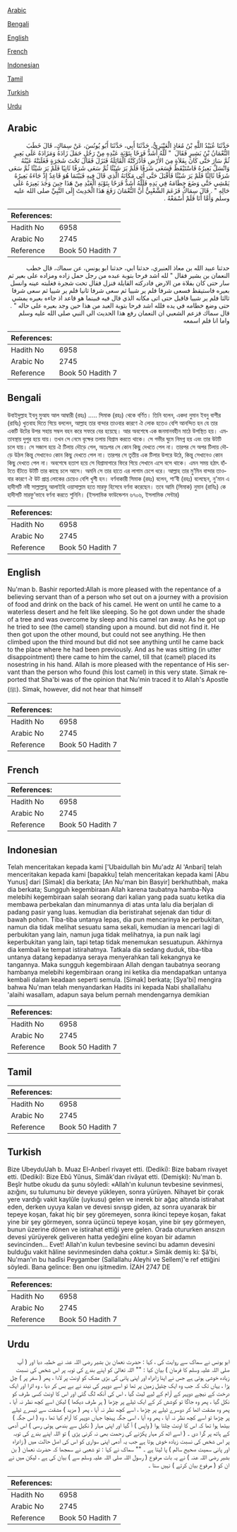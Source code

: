 [Arabic](#arabic)

[Bengali](#bengali)

[English](#english)

[French](#french)

[Indonesian](#indonesian)

[Tamil](#tamil)

[Turkish](#turkish)

[Urdu](#urdu)

## Arabic


<div dir="rtl" lang="ar" style={{fontSize:'larger',backgroundColor:'#f8f9fa',padding:20}}>
حَدَّثَنَا عُبَيْدُ اللَّهِ بْنُ مُعَاذٍ الْعَنْبَرِيُّ، حَدَّثَنَا أَبِي، حَدَّثَنَا أَبُو يُونُسَ، عَنْ سِمَاكٍ، قَالَ خَطَبَ النُّعْمَانُ بْنُ بَشِيرٍ فَقَالَ ‏ "‏ لَلَّهُ أَشَدُّ فَرَحًا بِتَوْبَةِ عَبْدِهِ مِنْ رَجُلٍ حَمَلَ زَادَهُ وَمَزَادَهُ عَلَى بَعِيرٍ ثُمَّ سَارَ حَتَّى كَانَ بِفَلاَةٍ مِنَ الأَرْضِ فَأَدْرَكَتْهُ الْقَائِلَةُ فَنَزَلَ فَقَالَ تَحْتَ شَجَرَةٍ فَغَلَبَتْهُ عَيْنُهُ وَانْسَلَّ بَعِيرُهُ فَاسْتَيْقَظَ فَسَعَى شَرَفًا فَلَمْ يَرَ شَيْئًا ثُمَّ سَعَى شَرَفًا ثَانِيًا فَلَمْ يَرَ شَيْئًا ثُمَّ سَعَى شَرَفًا ثَالِثًا فَلَمْ يَرَ شَيْئًا فَأَقْبَلَ حَتَّى أَتَى مَكَانَهُ الَّذِي قَالَ فِيهِ فَبَيْنَمَا هُوَ قَاعِدٌ إِذْ جَاءَهُ بَعِيرُهُ يَمْشِي حَتَّى وَضَعَ خِطَامَهُ فِي يَدِهِ فَلَلَّهُ أَشَدُّ فَرَحًا بِتَوْبَةِ الْعَبْدِ مِنْ هَذَا حِينَ وَجَدَ بَعِيرَهُ عَلَى حَالِهِ ‏"‏ ‏.‏ قَالَ سِمَاكٌ فَزَعَمَ الشَّعْبِيُّ أَنَّ النُّعْمَانَ رَفَعَ هَذَا الْحَدِيثَ إِلَى النَّبِيِّ صلى الله عليه وسلم وَأَمَّا أَنَا فَلَمْ أَسْمَعْهُ ‏.‏
</div>
<div style={{backgroundColor:'#f8f9fa',padding:20, marginBottom: 10}}><table> <thead> <tr> <th>References:</th> <th></th> </tr> </thead> <tbody><tr><td>Hadith No</td><td>6958</td></tr><tr><td>Arabic No</td><td>2745</td></tr><tr><td>Reference</td><td>Book 50 Hadith 7</td></tr></tbody></table></div>


<div dir="rtl" lang="ar" style={{fontSize:'larger',backgroundColor:'#f8f9fa',padding:20}}>
حدثنا عبيد الله بن معاذ العنبري، حدثنا ابي، حدثنا ابو يونس، عن سماك، قال خطب النعمان بن بشير فقال " لله اشد فرحا بتوبة عبده من رجل حمل زاده ومزاده على بعير ثم سار حتى كان بفلاة من الارض فادركته القايلة فنزل فقال تحت شجرة فغلبته عينه وانسل بعيره فاستيقظ فسعى شرفا فلم ير شييا ثم سعى شرفا ثانيا فلم ير شييا ثم سعى شرفا ثالثا فلم ير شييا فاقبل حتى اتى مكانه الذي قال فيه فبينما هو قاعد اذ جاءه بعيره يمشي حتى وضع خطامه في يده فلله اشد فرحا بتوبة العبد من هذا حين وجد بعيره على حاله " . قال سماك فزعم الشعبي ان النعمان رفع هذا الحديث الى النبي صلى الله عليه وسلم واما انا فلم اسمعه
</div>
<div style={{backgroundColor:'#f8f9fa',padding:20, marginBottom: 10}}><table> <thead> <tr> <th>References:</th> <th></th> </tr> </thead> <tbody><tr><td>Hadith No</td><td>6958</td></tr><tr><td>Arabic No</td><td>2745</td></tr><tr><td>Reference</td><td>Book 50 Hadith 7</td></tr></tbody></table></div>

## Bengali


<div dir="ltr" lang="bn" style={{fontSize:'larger',backgroundColor:'#f8f9fa',padding:20}}>
উবাইদুল্লাহ ইবনু মুআয আল আম্বারী (রহঃ) ..... সিমাক (রহঃ) থেকে বর্ণিত। তিনি বলেন, একদা নুমান ইবনু বাশীর (রাযিঃ) খুতবাহ দিতে গিয়ে বললেন, আল্লাহ তার বান্দার তাওবার কারণে ঐ লোক হতেও বেশি আনন্দিত হন যে তার একটি উটের উপর সহায় সম্বল বহন করে সফরে বের হয়েছে। আর অবশেষে এক জনমানবহীন মাঠে উপস্থিত হয়। এমতাবস্থায় দুপুর হয়ে যায়। তখন সে নেমে বৃক্ষের তলায় বিশ্রাম করতে থাকে। সে গভীর ঘুমে নিমগ্ন হয় এবং তার উটটি চলে যায়। সে সজাগ হয়ে ঐ টিলায় দৌড়ে গেল, অতঃপর সে কোন কিছু দেখতে পেল না। তারপর সে অপর টিলায় দৌড়ে উঠল কিন্তু সেখানেও কোন কিছু দেখতে পেল না। তারপর সে তৃতীয় এক টিলার উপরে উঠে, কিন্তু সেখানেও কোন কিছু দেখতে পেল না। অবশেষে হতাশ হয়ে সে বিশ্রামাগারে ফিরে গিয়ে সেখানে এসে বসে থাকে। এমন সময় হঠাৎ হাঁটতে হঁটতে উটটি তার কাছে চলে আসে। অমনি সে তার হাতে এর লাগাম চেপে ধরে। আল্লাহ তার মু’মিন বান্দার তাওবার কারণে ঐ উট প্রাপ্ত লোকের চেয়েও বেশি খুশী হন। বর্ণনাকারী সিমাক (রহঃ) বলেন, শা’বী (রহঃ) বলেছেন, নু'মান এ হাদীসটি নবী সাল্লাল্লাহু আলাইহি ওয়াসাল্লাম হতে মারফু হিসেবে বর্ণনা করেছেন। তবে আমি (সিমাক) নুমান (রাযিঃ) কে হাদীসটি মারফু’ভাবে বর্ণনা করতে শুনিনি। (ইসলামিক ফাউন্ডেশন ৬৭০৬, ইসলামিক সেন্টার)
</div>
<div style={{backgroundColor:'#f8f9fa',padding:20, marginBottom: 10}}><table> <thead> <tr> <th>References:</th> <th></th> </tr> </thead> <tbody><tr><td>Hadith No</td><td>6958</td></tr><tr><td>Arabic No</td><td>2745</td></tr><tr><td>Reference</td><td>Book 50 Hadith 7</td></tr></tbody></table></div>

## English


<div dir="ltr" lang="en" style={{fontSize:'larger',backgroundColor:'#f8f9fa',padding:20}}>
Nu'man b. Bashir reported:Allah is more pleased with the repentance of a believing servant than of a person who set out on a journey with a provision of food and drink on the back of his camel. He went on until he came to a waterless desert and he felt like sleeping. So he got down under the shade of a tree and was overcome by sleep and his camel ran away. As he got up he tried to see (the camel) standing upon a mound. but did not find it. He then got upon the other mound, but could not see anything. He then climbed upon the third mound but did not see anything until he came back to the place where he had been previously. And as he was sitting (in utter disappointment) there came to him the camel, till that (camel) placed its nosestring in his hand. Allah is more pleased with the repentance of His servant than the person who found (his lost camel) in this very state. Simak reported that Sha'bi was of the opinion that Nu'min traced it to Allah's Apostle (ﷺ). Simak, however, did not hear that himself
</div>
<div style={{backgroundColor:'#f8f9fa',padding:20, marginBottom: 10}}><table> <thead> <tr> <th>References:</th> <th></th> </tr> </thead> <tbody><tr><td>Hadith No</td><td>6958</td></tr><tr><td>Arabic No</td><td>2745</td></tr><tr><td>Reference</td><td>Book 50 Hadith 7</td></tr></tbody></table></div>

## French


<div dir="ltr" lang="fr" style={{fontSize:'larger',backgroundColor:'#f8f9fa',padding:20}}>

</div>
<div style={{backgroundColor:'#f8f9fa',padding:20, marginBottom: 10}}><table> <thead> <tr> <th>References:</th> <th></th> </tr> </thead> <tbody><tr><td>Hadith No</td><td>6958</td></tr><tr><td>Arabic No</td><td>2745</td></tr><tr><td>Reference</td><td>Book 50 Hadith 7</td></tr></tbody></table></div>

## Indonesian


<div dir="ltr" lang="id" style={{fontSize:'larger',backgroundColor:'#f8f9fa',padding:20}}>
Telah menceritakan kepada kami ['Ubaidullah bin Mu'adz Al 'Anbari] telah menceritakan kepada kami [bapakku] telah menceritakan kepada kami [Abu Yunus] dari [Simak] dia berkata; [An Nu'man bin Basyir] berkhuthbah, maka dia berkata; Sungguh kegembiraan Allah karena taubatnya hamba-Nya melebihi kegembiraan salah seorang dari kalian yang pada suatu ketika dia membawa perbekalan dan minumannya di atas unta lalu dia berjalan di padang pasir yang luas. kemudian dia beristirahat sejenak dan tidur di bawah pohon. Tiba-tiba untanya lepas, dia pun mencarinya ke perbukitan, namun dia tidak melihat sesuatu sama sekali, kemudian ia mencari lagi di perbukitan yang lain, namun juga tidak melihatnya, ia pun naik lagi keperbukitan yang lain, tapi tetap tidak menemukan sesuatupun. Akhirnya dia kembali ke tempat istirahatnya. Tatkala dia sedang duduk, tiba-tiba untanya datang kepadanya seraya menyerahkan tali kekangnya ke tangannya. Maka sungguh kegembiraan Allah dengan taubatnya seorang hambanya melebihi kegembiraan orang ini ketika dia mendapatkan untanya kembali dalam keadaan seperti semula. [Simak] berkata; [Sya'bi] mengira bahwa Nu'man telah menyandarkan Hadits ini kepada Nabi shallallahu 'alaihi wasallam, adapun saya belum pernah mendengarnya demikian
</div>
<div style={{backgroundColor:'#f8f9fa',padding:20, marginBottom: 10}}><table> <thead> <tr> <th>References:</th> <th></th> </tr> </thead> <tbody><tr><td>Hadith No</td><td>6958</td></tr><tr><td>Arabic No</td><td>2745</td></tr><tr><td>Reference</td><td>Book 50 Hadith 7</td></tr></tbody></table></div>

## Tamil


<div dir="ltr" lang="ta" style={{fontSize:'larger',backgroundColor:'#f8f9fa',padding:20}}>

</div>
<div style={{backgroundColor:'#f8f9fa',padding:20, marginBottom: 10}}><table> <thead> <tr> <th>References:</th> <th></th> </tr> </thead> <tbody><tr><td>Hadith No</td><td>6958</td></tr><tr><td>Arabic No</td><td>2745</td></tr><tr><td>Reference</td><td>Book 50 Hadith 7</td></tr></tbody></table></div>

## Turkish


<div dir="ltr" lang="tr" style={{fontSize:'larger',backgroundColor:'#f8f9fa',padding:20}}>
Bize UbeyduUah b. Muaz El-Anberî rivayet etti. (Dediki): Bize babam rivayet etti. (Dediki): Bize Ebû Yûnus, Simâk'dan rivâyat etti. (Demişki): Nu'man b. Beşîr hutbe okudu da şunu söyledi: «Allah'ın kulunun tevbesine sevinmesi, azığını, su tulumunu bir deveye yükleyen, sonra yürüyen. Nihayet bir çorak yere vardığı vakit kaylûle (uykusu) gelen ve inerek bir ağaç altında istirahat eden, derken uyuya kalan ve devesi sıvışıp giden, az sonra uyanarak bir tepeye koşan, fakat hiç bir şey göremeyen, sonra ikinci tepeye koşan, fakat yine bir şey görmeyen, sonra üçüncü tepeye koşan, yine bir şey görmeyen, bunun üzerine dönen ve istirahat ettiği yere gelen. Orada otururken ansızın devesi yürüyerek geliveren hatta yedeğini eline koyan bir adamın sevincinden... Evet! Allah'ın kulun tevbesine sevinci bu adamın devesini bulduğu vakit hâline sevinmesinden daha çoktur.» Simâk demiş ki: Şâ'bi, Nu'man'ın bu hadîsi Peygamber (Sallallahu Aleyhi ve Sellem)'e ref ettiğini söyledi. Bana gelince: Ben onu işitmedim. İZAH 2747 DE
</div>
<div style={{backgroundColor:'#f8f9fa',padding:20, marginBottom: 10}}><table> <thead> <tr> <th>References:</th> <th></th> </tr> </thead> <tbody><tr><td>Hadith No</td><td>6958</td></tr><tr><td>Arabic No</td><td>2745</td></tr><tr><td>Reference</td><td>Book 50 Hadith 7</td></tr></tbody></table></div>

## Urdu


<div dir="rtl" lang="ur" style={{fontSize:'larger',backgroundColor:'#f8f9fa',padding:20}}>
ابو یونس نے سماک سے روایت کی ، کہا : حضرت نعمان بن بشیر رضی اللہ عنہ نے خطبہ دیا اور ( آپ صلی اللہ علیہ وسلم کا فرمان ) بیان کیا : "" اللہ تعالیٰ کو اپنے بندے کی توبہ پر اس شخص کی نسبت زیادہ خوشی ہوتی ہے جس نے اپنا زادراہ اور اپنی پانی کی بڑی مشک کو اونٹ پر لادا ، پھر ( سفر پر ) چل پڑا ، یہاں تک کہ جب وہ ایک چٹیل زمین پر تھا تو اسے دوپہر کی نیند نے بے بس کر دیا ، وہ اترا اور ایک درخت کے نیچے دوپہر کے آرام کے لیے لیٹ گیا ، اس کی آنکھ لگ گئی اور اس کا اونٹ کسی طرف کو نکل گیا ، پھر وہ جاگا تو کوشش کر کے ایک ٹیلے پر چڑھا ( ہر طرف دیکھا ) لیکن اسے کچھ نظر نہ آیا ، پھر وہ مشقت اٹھا کر دوسرے ٹیلے پر چڑھا ، اسے کچھ نظر نہ آیا ، پھر ( مزید ) مشقت سے تیسرے ٹیلے پر چڑھا تو اسے کچھ نظر نہ آیا ، پھر وہ آیا ، اسی جگہ پہنچا جہاں دوپہر کا آرام کیا تھا ، وہ ( اس جگہ ) بیٹھا ہوا تھا کہ اس کا اونٹ چلتا ہوا ( واپس ) آ گیا اور اپنی مہار ( نکیل سے بندھی ہوئی رسی ) اس آدمی کے ہاتھ پر گرا دی ۔ ( اسے اٹھ کر مہار پکڑنے کی زحمت بھی نہ کرنی پڑی ) تو اللہ اپنے بندے کی توبہ پر اس شخص کی نسبت زیادہ خوش ہوتا ہے جب یہ آدمی اپنی سواری کو اس کی اصل حالت میں ( زادراہ اور پانی سمیت صحیح سالم ) پا لیتا ہے ۔ "" سماک نے کہا : تو شعبی نے سمجھا کہ حضرت نعمان ( بن بشیر رضی اللہ عنہ ) نے یہ بات مرفوع ( رسول اللہ صلی اللہ علیہ وسلم سے ) بیان کی ہے ، لیکن میں نے ان کو ( مرفوع بیان کرتے ) نہیں سنا ۔
</div>
<div style={{backgroundColor:'#f8f9fa',padding:20, marginBottom: 10}}><table> <thead> <tr> <th>References:</th> <th></th> </tr> </thead> <tbody><tr><td>Hadith No</td><td>6958</td></tr><tr><td>Arabic No</td><td>2745</td></tr><tr><td>Reference</td><td>Book 50 Hadith 7</td></tr></tbody></table></div>